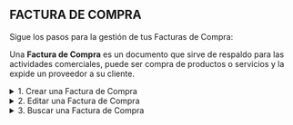 ## **FACTURA DE COMPRA**

Sigue los pasos para la gestión de tus Facturas de Compra:  

Una **Factura de Compra** es un documento que sirve de respaldo para las actividades comerciales, puede ser compra de productos o servicios y la expide un proveedor a su cliente.  

<details><summary class="text-primary">1. Crear una Factura de Compra</summary>
        <p>1.1  En la esquina inferior derecha, haz clic en <b>Boton + Rojo</b></p>
        <p>1.2 La Fecha Expedición y Fecha Vencimiento se cargan con la fecha del día. El No. de Factura es un consecutivo automático del sistema.</p>
        <p>Relaciona el Proveedor buscandolo por No. de documento o Nombre. Si el Proveedor es nuevo puedes crearlo desde el icono Rojo. Al guardar el Proveedor se relaciona con el Documento Soporte actual.</p>
        <p>*Recuerda que puedes Buscar el Proveedor o la Empresa por No. de Documento. (Selecciona el tipo de documento, digita el número de documento y haz clic en el icono de la lupa).</p>
        <p>1.3 En la pestaña <b>Productos y Servicios</b> busca los productos o servicios por Código o Nombre. Ajusta la Cantidad, % de IVA, % de descuento si es necesario. Haz clic en <b>Agregar</b>.</p>
        <p>1.4 En la pestaña de <b>Pagos y Abonos (F10)</b> agrega el pago digitando el valor recibido y seleccionando la Forma de pago. Haz clic en <b>Agregar</b>.</p>
        <p>1.5 Para finalizar cierra la ventana.</p>
        <p>*Puedes imprimir una Factura de Compra dando clic derecho y opción <b>Imprimir</b>.</p>
        <p>*Puedes imprimir una Factura de Compra en tamaño media carta dando clic derecho y opción <b>Vista Previa</b>.</p>
</details>

<details><summary class="text-primary">2. Editar una Factura de Compra</summary>
        <p>2.1 Haz clic derecho sobre el Cliente y selecciona la opción <b>Editar</b>.</p>
        <p>2.2 Edita el Cliente si es necesario. Agrega o elimina productos o servicios. Agregra una Nota u Observación.</p>
        <p>2.3 Haz clic en le bóton <b>Guardar</b>.</p>
</details>

<details><summary class="text-primary">3. Buscar una Factura de Compra</summary>
        <p>3.1 Haz clic en el icono <b>Buscar</b> (Accesos Directos).</p>
        <p>3.2 Digita la información en el campo por el que deseas buscar la Factura de Compra.</p>
        <p>3.4 Visualiza la información en la lista General de Facturas de Compra.</p>
</details>